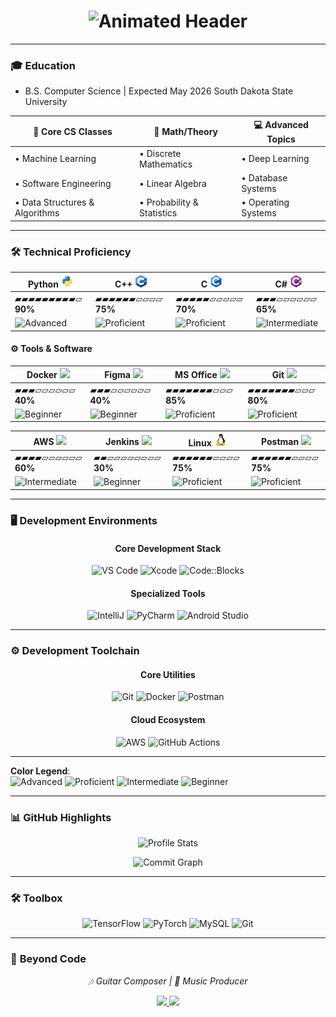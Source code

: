 <h1 align="center">
  <img src="https://readme-typing-svg.demolab.com?font=Fira+Code&size=32&duration=3000&pause=1000&color=FF79C6&center=true&width=500&lines=✨+Masumbuko+Alulea+✨;💻+Computer+Science+Student;🎓+South+Dakota+State+University;🤖+AI%2FML+Enthusiast" alt="Animated Header" />
</h1>

---

### 🎓 **Education**

+ B.S. Computer Science | Expected May 2026
 South Dakota State University 

<div align="center">
  
  | 🔬 **Core CS Classes**          | 🧮 **Math/Theory**       | 💻 **Advanced Topics**      |
  |---------------------------------|--------------------------|-----------------------------|
  | • Machine Learning              | • Discrete Mathematics    | • Deep Learning             |
  | • Software Engineering          | • Linear Algebra          | • Database Systems          |
  | • Data Structures & Algorithms  | • Probability & Statistics | • Operating Systems        |

</div>

---
### 🛠 **Technical Proficiency**
<div align="center">

| **Python** <img src="https://raw.githubusercontent.com/devicons/devicon/master/icons/python/python-original.svg" width="20"> | **C++** <img src="https://raw.githubusercontent.com/devicons/devicon/master/icons/cplusplus/cplusplus-original.svg" width="20"> | **C** <img src="https://raw.githubusercontent.com/devicons/devicon/master/icons/c/c-original.svg" width="20"> | **C#** <img src="https://raw.githubusercontent.com/devicons/devicon/master/icons/csharp/csharp-original.svg" width="20"> |
|-----------------------------------------------------------------------------------------------------------------------------|--------------------------------------------------------------------------------------------------------------------------------|--------------------------------------------------------------------------------------------------------------|-------------------------------------------------------------------------------------------------------------------------|
| ▰▰▰▰▰▰▰▰▰▱ **90%**                                                                                                        | ▰▰▰▰▰▰▱▱▱▱ **75%**                                                                                                          | ▰▰▰▰▰▱▱▱▱▱ **70%**                                                                                          | ▰▰▰▱▱▱▱▱▱ **65%**                                                                                                      |
| ![Advanced](https://img.shields.io/badge/-Advanced-4CAF50?style=flat-square)                                                | ![Proficient](https://img.shields.io/badge/-Proficient-2196F3?style=flat-square)                                              | ![Proficient](https://img.shields.io/badge/-Proficient-2196F3?style=flat-square)                             | ![Intermediate](https://img.shields.io/badge/-Intermediate-FF9800?style=flat-square)                                    |

</div>

#### ⚙️ **Tools & Software**
<div align="center">

| **Docker** <img src="https://www.vectorlogo.zone/logos/docker/docker-icon.svg" width="20"> | **Figma** <img src="https://www.vectorlogo.zone/logos/figma/figma-icon.svg" width="20"> | **MS Office** <img src="https://www.vectorlogo.zone/logos/microsoft/microsoft-icon.svg" width="20"> | **Git** <img src="https://www.vectorlogo.zone/logos/git-scm/git-scm-icon.svg" width="20"> |
|-------------------------------------------------------------------------------------------|----------------------------------------------------------------------------------------|-----------------------------------------------------------------------------------------------------|------------------------------------------------------------------------------------------|
| ▰▰▰▱▱▱▱▱▱ **40%**                                                                       | ▰▰▰▱▱▱▱▱▱ **40%**                                                                     | ▰▰▰▰▰▰▰▱▱▱ **85%**                                                                                | ▰▰▰▰▰▰▰▱▱▱ **80%**                                                                      |
| ![Beginner](https://img.shields.io/badge/-Beginner-9C27B0?style=flat-square)              | ![Beginner](https://img.shields.io/badge/-Beginner-9C27B0?style=flat-square)            | ![Proficient](https://img.shields.io/badge/-Proficient-2196F3?style=flat-square)                    | ![Proficient](https://img.shields.io/badge/-Proficient-2196F3?style=flat-square)         |

| **AWS** <img src="https://www.vectorlogo.zone/logos/amazon_aws/amazon_aws-icon.svg" width="20"> | **Jenkins** <img src="https://www.vectorlogo.zone/logos/jenkins/jenkins-icon.svg" width="20"> | **Linux** <img src="https://raw.githubusercontent.com/devicons/devicon/master/icons/linux/linux-original.svg" width="20"> | **Postman** <img src="https://www.vectorlogo.zone/logos/getpostman/getpostman-icon.svg" width="20"> |
|------------------------------------------------------------------------------------------------|-----------------------------------------------------------------------------------------------|--------------------------------------------------------------------------------------------------------------------------|-----------------------------------------------------------------------------------------------------|
| ▰▰▰▰▱▱▱▱▱▱ **60%**                                                                           | ▰▰▱▱▱▱▱▱▱▱ **30%**                                                                          | ▰▰▰▰▰▰▱▱▱▱ **75%**                                                                                                      | ▰▰▰▰▰▰▱▱▱▱ **75%**                                                                                |
| ![Intermediate](https://img.shields.io/badge/-Intermediate-FF9800?style=flat-square)           | ![Beginner](https://img.shields.io/badge/-Beginner-9C27B0?style=flat-square)                   | ![Proficient](https://img.shields.io/badge/-Proficient-2196F3?style=flat-square)                                          | ![Proficient](https://img.shields.io/badge/-Proficient-2196F3?style=flat-square)                    |

</div>

---

### 🖥️ **Development Environments**
<div align="center">

#### Core Development Stack
![VS Code](https://img.shields.io/badge/VS_Code-007ACC?style=for-the-badge&logo=visual-studio-code&logoColor=white)
![Xcode](https://img.shields.io/badge/Xcode-147EFB?style=for-the-badge&logo=xcode&logoColor=white)
![Code::Blocks](https://img.shields.io/badge/Code::Blocks-FF6F00?style=for-the-badge&logo=cplusplus&logoColor=white)

#### Specialized Tools
![IntelliJ](https://img.shields.io/badge/IntelliJ_IDEA-000000?style=for-the-badge&logo=intellij-idea&logoColor=white)
![PyCharm](https://img.shields.io/badge/PyCharm-000000?style=for-the-badge&logo=pycharm&logoColor=white)
![Android Studio](https://img.shields.io/badge/Android_Studio-3DDC84?style=for-the-badge&logo=android-studio&logoColor=white)

</div>

---

### ⚙️ **Development Toolchain**
<div align="center">

#### Core Utilities
![Git](https://img.shields.io/badge/Git-F05032?style=for-the-badge&logo=git&logoColor=white)
![Docker](https://img.shields.io/badge/Docker-2496ED?style=for-the-badge&logo=docker&logoColor=white)
![Postman](https://img.shields.io/badge/Postman-FF6C37?style=for-the-badge&logo=postman&logoColor=white)

#### Cloud Ecosystem
![AWS](https://img.shields.io/badge/AWS-232F3E?style=for-the-badge&logo=amazon-aws&logoColor=white)
![GitHub Actions](https://img.shields.io/badge/GitHub_Actions-2088FF?style=for-the-badge&logo=github-actions&logoColor=white)

</div>



---

**Color Legend**:  
![Advanced](https://img.shields.io/badge/-Advanced-4CAF50) ![Proficient](https://img.shields.io/badge/-Proficient-2196F3) ![Intermediate](https://img.shields.io/badge/-Intermediate-FF9800) ![Beginner](https://img.shields.io/badge/-Beginner-9C27B0)



---

### 📊 GitHub Highlights
<div align="center">

  ![Profile Stats](https://github-readme-stats.vercel.app/api?username=aluleam&show_icons=true&theme=radical&count_private=true&include_all_commits=true)
  
  ![Commit Graph](https://github-readme-activity-graph.vercel.app/graph?username=aluleam&theme=react-dark&hide_border=true&area=true)

</div>

---

### 🛠️ **Toolbox**
<div align="center">
  
  ![TensorFlow](https://img.shields.io/badge/TensorFlow-FF6F00?style=flat&logo=tensorflow&logoColor=white)
  ![PyTorch](https://img.shields.io/badge/PyTorch-EE4C2C?style=flat&logo=pytorch&logoColor=white)
  ![MySQL](https://img.shields.io/badge/MySQL-4479A1?style=flat&logo=mysql&logoColor=white)
  ![Git](https://img.shields.io/badge/Git-F05032?style=flat&logo=git&logoColor=white)

</div>

---

### 🎸 **Beyond Code**
<p align="center">
  <em>🎶 Guitar Composer | 🎹 Music Producer</em>
</p>

<p align="center">
  <a href="mailto:Masumbukoalulea@gmail.com">
    <img src="https://img.shields.io/badge/📧_Email-Me-red?style=for-the-badge&logo=gmail">
  </a>
  <a href="https://linkedin.com/in/mk-alulea">
    <img src="https://img.shields.io/badge/🔗_LinkedIn-0077B5?style=for-the-badge&logo=linkedin">
  </a>
</p>
